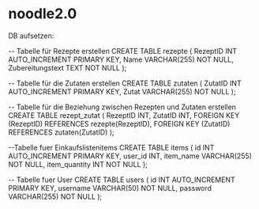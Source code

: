 # noodle2.0

DB aufsetzen:


-- Tabelle für Rezepte erstellen
CREATE TABLE rezepte (
    RezeptID INT AUTO_INCREMENT PRIMARY KEY,
    Name VARCHAR(255) NOT NULL,
    Zubereitungstext TEXT NOT NULL
);

-- Tabelle für die Zutaten erstellen
CREATE TABLE zutaten (
    ZutatID INT AUTO_INCREMENT PRIMARY KEY,
    Zutat VARCHAR(255) NOT NULL
);

-- Tabelle für die Beziehung zwischen Rezepten und Zutaten erstellen
CREATE TABLE rezept_zutat (
    RezeptID INT,
    ZutatID INT,
    FOREIGN KEY (RezeptID) REFERENCES rezepte(RezeptID),
    FOREIGN KEY (ZutatID) REFERENCES zutaten(ZutatID)
);

--Tabelle fuer Einkaufslistenitems
CREATE TABLE items (
    id INT AUTO_INCREMENT PRIMARY KEY,
    user_id INT,
    item_name VARCHAR(255) NOT NULL,
    item_quantity INT NOT NULL
);

-- Tabelle fuer User
CREATE TABLE users (
    id INT AUTO_INCREMENT PRIMARY KEY,
    username VARCHAR(50) NOT NULL,
    password VARCHAR(255) NOT NULL
);
